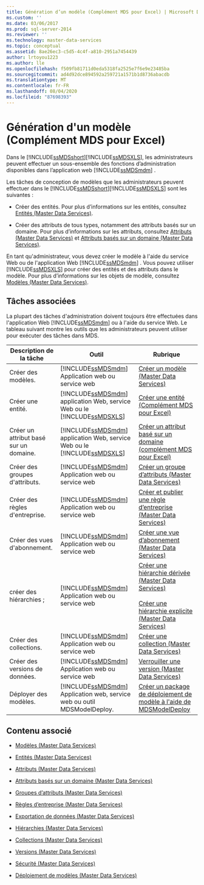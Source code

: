 ```yaml
---
title: Génération d’un modèle (Complément MDS pour Excel) | Microsoft Docs
ms.custom: ''
ms.date: 03/06/2017
ms.prod: sql-server-2014
ms.reviewer: ''
ms.technology: master-data-services
ms.topic: conceptual
ms.assetid: 8ae26ec3-c5d5-4c4f-a810-2951a7454439
author: lrtoyou1223
ms.author: lle
ms.openlocfilehash: f509fb81711d0eda5318fa2525e7f6e9e23485ba
ms.sourcegitcommit: ad4d92dce894592a259721a1571b1d8736abacdb
ms.translationtype: MT
ms.contentlocale: fr-FR
ms.lasthandoff: 08/04/2020
ms.locfileid: "87698393"
---
```

# <a name="building-a-model-mds-add-in-for-excel"></a>Génération d'un modèle (Complément MDS pour Excel)
  Dans le [!INCLUDE[ssMDSshort](../../includes/ssmdsshort-md.md)][!INCLUDE[ssMDSXLS](../../includes/ssmdsxls-md.md)], les administrateurs peuvent effectuer un sous-ensemble des fonctions d’administration disponibles dans l’application web [!INCLUDE[ssMDSmdm](../../includes/ssmdsmdm-md.md)] .  
  
 Les tâches de conception de modèles que les administrateurs peuvent effectuer dans le [!INCLUDE[ssMDSshort](../../includes/ssmdsshort-md.md)][!INCLUDE[ssMDSXLS](../../includes/ssmdsxls-md.md)] sont les suivantes :  
  
-   Créer des entités. Pour plus d’informations sur les entités, consultez [Entités &#40;Master Data Services&#41;](../entities-master-data-services.md).  
  
-   Créer des attributs de tous types, notamment des attributs basés sur un domaine. Pour plus d’informations sur les attributs, consultez [Attributs &#40;Master Data Services&#41;](../attributes-master-data-services.md) et [Attributs basés sur un domaine &#40;Master Data Services&#41;](../domain-based-attributes-master-data-services.md).  
  
 En tant qu'administrateur, vous devez créer le modèle à l'aide du service Web ou de l'application Web [!INCLUDE[ssMDSmdm](../../includes/ssmdsmdm-md.md)] . Vous pouvez utiliser [!INCLUDE[ssMDSXLS](../../includes/ssmdsxls-md.md)] pour créer des entités et des attributs dans le modèle. Pour plus d’informations sur les objets de modèle, consultez [Modèles &#40;Master Data Services&#41;](../models-master-data-services.md).  
  
## <a name="related-tasks"></a>Tâches associées  
 La plupart des tâches d'administration doivent toujours être effectuées dans l'application Web [!INCLUDE[ssMDSmdm](../../includes/ssmdsmdm-md.md)] ou à l'aide du service Web. Le tableau suivant montre les outils que les administrateurs peuvent utiliser pour exécuter des tâches dans MDS.  
  
|Description de la tâche|Outil|Rubrique|  
|----------------------|----------|-----------|  
|Créer des modèles.|[!INCLUDE[ssMDSmdm](../../includes/ssmdsmdm-md.md)] Application web ou service web|[Créer un modèle &#40;Master Data Services&#41;](../create-a-model-master-data-services.md)|  
|Créer une entité.|[!INCLUDE[ssMDSmdm](../../includes/ssmdsmdm-md.md)] application Web, service Web ou le [!INCLUDE[ssMDSXLS](../../includes/ssmdsxls-md.md)]|[Créer une entité &#40;Complément MDS pour Excel&#41;](create-an-entity-mds-add-in-for-excel.md)|  
|Créer un attribut basé sur un domaine.|[!INCLUDE[ssMDSmdm](../../includes/ssmdsmdm-md.md)] application Web, service Web ou le [!INCLUDE[ssMDSXLS](../../includes/ssmdsxls-md.md)]|[Créer un attribut basé sur un domaine &#40;complément MDS pour Excel&#41;](create-a-domain-based-attribute-mds-add-in-for-excel.md)|  
|Créer des groupes d'attributs.|[!INCLUDE[ssMDSmdm](../../includes/ssmdsmdm-md.md)] Application web ou service web|[Créer un groupe d’attributs &#40;Master Data Services&#41;](../create-an-attribute-group-master-data-services.md)|  
|Créer des règles d'entreprise.|[!INCLUDE[ssMDSmdm](../../includes/ssmdsmdm-md.md)] Application web ou service web|[Créer et publier une règle d’entreprise &#40;Master Data Services&#41;](../create-and-publish-a-business-rule-master-data-services.md)|  
|Créer des vues d'abonnement.|[!INCLUDE[ssMDSmdm](../../includes/ssmdsmdm-md.md)] Application web ou service web|[Créer une vue d’abonnement &#40;Master Data Services&#41;](../create-a-subscription-view-to-export-data-master-data-services.md)|  
|créer des hiérarchies ;|[!INCLUDE[ssMDSmdm](../../includes/ssmdsmdm-md.md)] Application web ou service web|[Créer une hiérarchie dérivée &#40;Master Data Services&#41;](../create-a-derived-hierarchy-master-data-services.md)<br /><br /> [Créer une hiérarchie explicite &#40;Master Data Services&#41;](../create-an-explicit-hierarchy-master-data-services.md)|  
|Créer des collections.|[!INCLUDE[ssMDSmdm](../../includes/ssmdsmdm-md.md)] Application web ou service web|[Créer une collection &#40;Master Data Services&#41;](../create-a-collection-master-data-services.md)|  
|Créer des versions de données.|[!INCLUDE[ssMDSmdm](../../includes/ssmdsmdm-md.md)] Application web ou service web|[Verrouiller une version &#40;Master Data Services&#41;](../lock-a-version-master-data-services.md)|  
|Déployer des modèles.|[!INCLUDE[ssMDSmdm](../../includes/ssmdsmdm-md.md)] Application web, service web ou outil MDSModelDeploy.|[Créer un package de déploiement de modèle à l'aide de MDSModelDeploy](../create-a-model-deployment-package-by-using-mdsmodeldeploy.md)|  
  
## <a name="related-content"></a>Contenu associé  
  
-   [Modèles &#40;Master Data Services&#41;](../models-master-data-services.md)  
  
-   [Entités &#40;Master Data Services&#41;](../entities-master-data-services.md)  
  
-   [Attributs &#40;Master Data Services&#41;](../attributes-master-data-services.md)  
  
-   [Attributs basés sur un domaine &#40;Master Data Services&#41;](../domain-based-attributes-master-data-services.md)  
  
-   [Groupes d’attributs &#40;Master Data Services&#41;](../attribute-groups-master-data-services.md)  
  
-   [Règles d’entreprise &#40;Master Data Services&#41;](../business-rules-master-data-services.md)  
  
-   [Exportation de données &#40;Master Data Services&#41;](../overview-exporting-data-master-data-services.md)  
  
-   [Hiérarchies &#40;Master Data Services&#41;](../hierarchies-master-data-services.md)  
  
-   [Collections &#40;Master Data Services&#41;](../collections-master-data-services.md)  
  
-   [Versions &#40;Master Data Services&#41;](../versions-master-data-services.md)  
  
-   [Sécurité &#40;Master Data Services&#41;](../security-master-data-services.md)  
  
-   [Déploiement de modèles &#40;Master Data Services&#41;](../deploying-models-master-data-services.md)  
  
  
